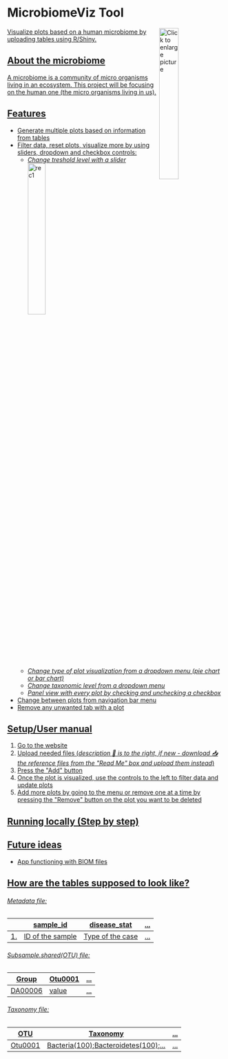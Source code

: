 # MicrobiomeViz Tool                                             

<a href="https://drive.google.com/uc?export=view&id=1zETGzCT9MXmVxVBUnbjc2eWJQ5ZDBTPB"><img src="https://drive.google.com/uc?export=view&id=1zETGzCT9MXmVxVBUnbjc2eWJQ5ZDBTPB" style="width: 30%; max-width: 100%; height: auto" title="Click to enlarge picture" align="right" />


 Visualize plots based on a human microbiome by uploading tables using R/Shiny.
  
## About the microbiome
  
  A microbiome is a community of micro organisms living in an ecosystem. This project will be focusing on the human one (the micro organisms living in us).

## Features

- Generate multiple plots based on information from tables
- Filter data, reset plots, visualize more by using sliders, dropdown and checkbox controls: 
  - *Change treshold level with a slider*
 <a href="https://drive.google.com/uc?export=view&id=1u0Ym2pVXIGqQ420Pp7WEXj75Z9GL8lfW"><img src="https://drive.google.com/uc?export=view&id=1u0Ym2pVXIGqQ420Pp7WEXj75Z9GL8lfW" style="width: 30%; max-width: 100%; height: auto" title="rec1" />
  - *Change type of plot visualization from a dropdown menu (pie chart or bar chart)*
  - *Change taxonomic level from a dropdown menu* 
  - *Panel view with every plot by checking and unchecking a checkbox*
- Change between plots from navigation bar menu
- Remove any unwanted tab with a plot 

## Setup/User manual
1. Go to the website
2. Upload needed files (*description :bookmark_tabs: is to the right, if new - download 📥 the reference files from the "Read Me" box and upload them instead*)
3. Press the "Add" button
4. Once the plot is visualized, use the controls to the left to filter data and update plots 
5. Add more plots by going to the menu or remove one at a time by pressing the "Remove" button on the plot you want to be deleted

## Running locally (Step by step)
  
## Future ideas
  - App functioning with BIOM files

## How are the tables supposed to look like?
  ###### Metadata file: 
  |  | sample_id | disease_stat | ... |
  | --- | --- | --- | --- |
  | 1. | ID of the sample | Type of the case | ... |
  
  ###### Subsample.shared(OTU) file: 
  | Group | Otu0001 | ... |
  | --- | --- | --- |
  | DA00006 | value | ... |
  
  ###### Taxonomy file: 
  | OTU | Taxonomy | ... |
  | --- | --- | --- |
  | Otu0001 | Bacteria(100);Bacteroidetes(100);... | ... |
